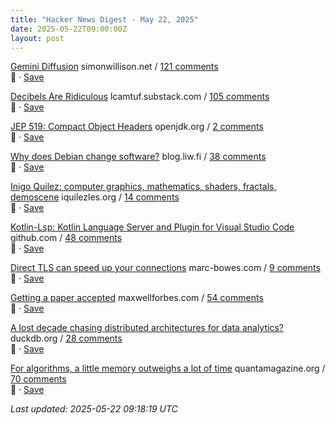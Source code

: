 ```yaml
---
title: "Hacker News Digest · May 22, 2025"
date: 2025-05-22T09:00:00Z
layout: post
---
```


[Gemini Diffusion](https://simonwillison.net/2025/May/21/gemini-diffusion/)  simonwillison.net / [121 comments](https://news.ycombinator.com/item?id=44057820)  
🔗 · [Save](https://bookmark.syazarilasyraf.com/bookmarks/new?url=https%3A%2F%2Fsimonwillison.net%2F2025%2FMay%2F21%2Fgemini-diffusion%2F&title=Gemini%20Diffusion)

[Decibels Are Ridiculous](https://lcamtuf.substack.com/p/decibels-are-ridiculous)  lcamtuf.substack.com / [105 comments](https://news.ycombinator.com/item?id=44058778)  
🔗 · [Save](https://bookmark.syazarilasyraf.com/bookmarks/new?url=https%3A%2F%2Flcamtuf.substack.com%2Fp%2Fdecibels-are-ridiculous&title=Decibels%20Are%20Ridiculous)

[JEP 519: Compact Object Headers](https://openjdk.org/jeps/519)  openjdk.org / [2 comments](https://news.ycombinator.com/item?id=44059953)  
🔗 · [Save](https://bookmark.syazarilasyraf.com/bookmarks/new?url=https%3A%2F%2Fopenjdk.org%2Fjeps%2F519&title=JEP%20519%3A%20Compact%20Object%20Headers)

[Why does Debian change software?](https://blog.liw.fi/posts/2025/why-debian-changes/)  blog.liw.fi / [38 comments](https://news.ycombinator.com/item?id=44059411)  
🔗 · [Save](https://bookmark.syazarilasyraf.com/bookmarks/new?url=https%3A%2F%2Fblog.liw.fi%2Fposts%2F2025%2Fwhy-debian-changes%2F&title=Why%20does%20Debian%20change%20software%3F)

[Inigo Quilez: computer graphics, mathematics, shaders, fractals, demoscene](https://iquilezles.org/articles/)  iquilezles.org / [14 comments](https://news.ycombinator.com/item?id=44020107)  
🔗 · [Save](https://bookmark.syazarilasyraf.com/bookmarks/new?url=https%3A%2F%2Fiquilezles.org%2Farticles%2F&title=Inigo%20Quilez%3A%20computer%20graphics%2C%20mathematics%2C%20shaders%2C%20fractals%2C%20demoscene)

[Kotlin-Lsp: Kotlin Language Server and Plugin for Visual Studio Code](https://github.com/Kotlin/kotlin-lsp)  github.com / [48 comments](https://news.ycombinator.com/item?id=44058299)  
🔗 · [Save](https://bookmark.syazarilasyraf.com/bookmarks/new?url=https%3A%2F%2Fgithub.com%2FKotlin%2Fkotlin-lsp&title=Kotlin-Lsp%3A%20Kotlin%20Language%20Server%20and%20Plugin%20for%20Visual%20Studio%20Code)

[Direct TLS can speed up your connections](https://marc-bowes.com/postgres-direct-tls.html)  marc-bowes.com / [9 comments](https://news.ycombinator.com/item?id=44059122)  
🔗 · [Save](https://bookmark.syazarilasyraf.com/bookmarks/new?url=https%3A%2F%2Fmarc-bowes.com%2Fpostgres-direct-tls.html&title=Direct%20TLS%20can%20speed%20up%20your%20connections)

[Getting a paper accepted](https://maxwellforbes.com/posts/how-to-get-a-paper-accepted/)  maxwellforbes.com / [54 comments](https://news.ycombinator.com/item?id=44057841)  
🔗 · [Save](https://bookmark.syazarilasyraf.com/bookmarks/new?url=https%3A%2F%2Fmaxwellforbes.com%2Fposts%2Fhow-to-get-a-paper-accepted%2F&title=Getting%20a%20paper%20accepted)

[A lost decade chasing distributed architectures for data analytics?](https://duckdb.org/2025/05/19/the-lost-decade-of-small-data.html)  duckdb.org / [28 comments](https://news.ycombinator.com/item?id=44027690)  
🔗 · [Save](https://bookmark.syazarilasyraf.com/bookmarks/new?url=https%3A%2F%2Fduckdb.org%2F2025%2F05%2F19%2Fthe-lost-decade-of-small-data.html&title=A%20lost%20decade%20chasing%20distributed%20architectures%20for%20data%20analytics%3F)

[For algorithms, a little memory outweighs a lot of time](https://www.quantamagazine.org/for-algorithms-a-little-memory-outweighs-a-lot-of-time-20250521/)  quantamagazine.org / [70 comments](https://news.ycombinator.com/item?id=44055347)  
🔗 · [Save](https://bookmark.syazarilasyraf.com/bookmarks/new?url=https%3A%2F%2Fwww.quantamagazine.org%2Ffor-algorithms-a-little-memory-outweighs-a-lot-of-time-20250521%2F&title=For%20algorithms%2C%20a%20little%20memory%20outweighs%20a%20lot%20of%20time)


_Last updated: 2025-05-22 09:18:19 UTC_
